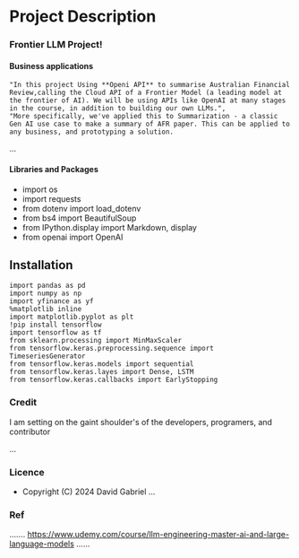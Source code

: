# Project Description

###  Frontier LLM Project!
#### Business applications
    "In this project Using **Openi API** to summarise Australian Financial Review,calling the Cloud API of a Frontier Model (a leading model at the frontier of AI). We will be using APIs like OpenAI at many stages in the course, in addition to building our own LLMs.",
    "More specifically, we've applied this to Summarization - a classic Gen AI use case to make a summary of AFR paper. This can be applied to any business, and prototyping a solution.
...
#### Libraries and Packages
- import os
- import requests
- from dotenv import load_dotenv
- from bs4 import BeautifulSoup
- from IPython.display import Markdown, display
- from openai import OpenAI

## Installation
```
import pandas as pd
import numpy as np
import yfinance as yf
%matplotlib inline
import matplotlib.pyplot as plt
!pip install tensorflow
import tensorflow as tf
from sklearn.processing import MinMaxScaler
from tensorflow.keras.preprocessing.sequence import TimeseriesGenerator
from tensorflow.keras.models import sequential 
from tensorflow.keras.layes import Dense, LSTM
from tensorflow.keras.callbacks import EarlyStopping 
```
  



### Credit #####
 I am setting on the gaint shoulder's of the developers, programers, and contributor

...
### Licence 
 - Copyright (C) 2024 David Gabriel
...

### Ref
.......
https://www.udemy.com/course/llm-engineering-master-ai-and-large-language-models
......
